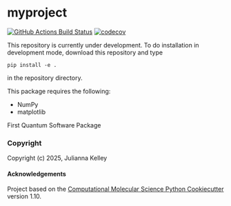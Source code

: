 myproject
==============================
[//]: # (Badges)
[![GitHub Actions Build Status](https://github.com/REPLACE_WITH_OWNER_ACCOUNT/softwarepackage/workflows/CI/badge.svg)](https://github.com/REPLACE_WITH_OWNER_ACCOUNT/softwarepackage/actions?query=workflow%3ACI)
[![codecov](https://codecov.io/gh/REPLACE_WITH_OWNER_ACCOUNT/myproject/branch/main/graph/badge.svg)](https://codecov.io/gh/REPLACE_WITH_OWNER_ACCOUNT/myproject/branch/main)



This repository is currently under development. To do installation in development mode, download this repository and type

`pip install -e .`

in the repository directory.

This package requires the following:
  - NumPy
  - matplotlib

First Quantum Software Package

### Copyright

Copyright (c) 2025, Julianna Kelley


#### Acknowledgements
 
Project based on the 
[Computational Molecular Science Python Cookiecutter](https://github.com/molssi/cookiecutter-cms) version 1.10.
